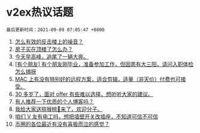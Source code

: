 # v2ex热议话题

`最后更新时间：2021-09-09 07:05:47 +0800`

1. [怎么有效的反击楼上的噪音？](https://www.v2ex.com/t/800542)
1. [房子买在顶楼了怎么办？](https://www.v2ex.com/t/800611)
1. [今天早高峰，追尾了一辆大奔。](https://www.v2ex.com/t/800603)
1. [[有个朋友] 有个朋友刚毕业，准备参加工作，但因患有大三阳，请问入职体检怎么搞呀](https://www.v2ex.com/t/800553)
1. [MAC 上有没有特别好的远程方案，适合剪辑，适量（非天价）付费也可接受。](https://www.v2ex.com/t/800523)
1. [30 多岁了，面对 offer 有些难以选择，想听听大家的建议。](https://www.v2ex.com/t/800593)
1. [有人推荐一下优质的个人博客吗？](https://www.v2ex.com/t/800547)
1. [我给大家送猕猴桃🥝来了，欢迎分子。](https://www.v2ex.com/t/800684)
1. [咱们 V 友有电工吗，想把墙壁开关改插座，不知道可信不可信](https://www.v2ex.com/t/800556)
1. [币圈的各位最近有没有喜极而泣的感觉？](https://www.v2ex.com/t/800572)

